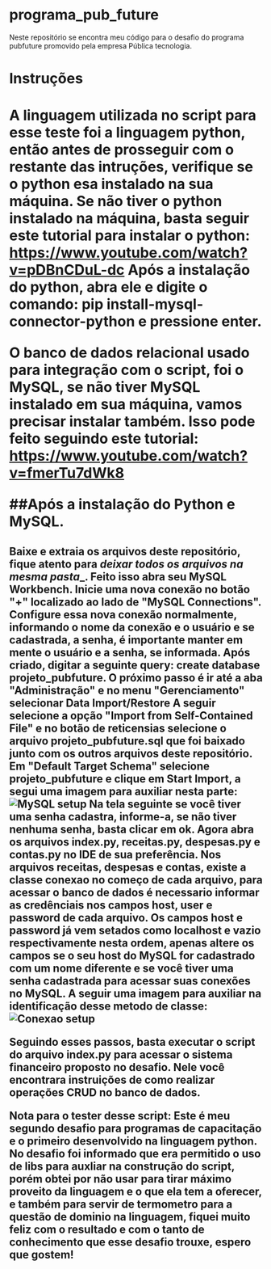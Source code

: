 # programa_pub_future

Neste repositório se encontra meu código para o desafio do programa pubfuture promovido pela empresa Pública tecnologia.

<h1>Instruções<h1>

A linguagem utilizada no script para esse teste foi a linguagem python, então antes de prosseguir com o restante das intruções, verifique se o python esa instalado na sua máquina.
Se não tiver o python instalado na máquina, basta seguir este tutorial para instalar o python: https://www.youtube.com/watch?v=pDBnCDuL-dc
Após a instalação do python, abra ele e digite o comando: pip install-mysql-connector-python e pressione enter.

O banco de dados relacional usado para integração com o script, foi o MySQL, se não tiver MySQL instalado em sua máquina, vamos precisar instalar também.
Isso pode feito seguindo este tutorial: https://www.youtube.com/watch?v=fmerTu7dWk8

##Após a instalação do Python e MySQL.<h2>

Baixe e extraia os arquivos deste repositório, fique atento para _deixar todos os arquivos na mesma pasta__.
Feito isso abra seu MySQL Workbench.
Inicie uma nova conexão no botão "+" localizado ao lado de "MySQL Connections".
Configure essa nova conexão normalmente, informando o nome da conexão e o usuário e se cadastrada, a senha, é importante manter em mente o usuário e a senha, se informada.
Após criado, digitar a seguinte query: create database projeto_pubfuture.
O próximo passo é ir até a aba "Administração" e no menu "Gerenciamento" selecionar Data Import/Restore
A seguir selecione a opção "Import from Self-Contained File" e no botão de reticensias selecione o arquivo projeto_pubfuture.sql que foi baixado junto com os outros arquivos deste repositório.
Em "Default Target Schema" selecione projeto_pubfuture e clique em Start Import, a segui uma imagem para auxiliar nesta parte:
![MySQL setup](https://imgur.com/a/pizMWjv)
Na tela seguinte se você tiver uma senha cadastra, informe-a, se não tiver nenhuma senha, basta clicar em ok.
Agora abra os arquivos index.py, receitas.py, despesas.py e contas.py no IDE de sua preferência.
Nos arquivos receitas, despesas e contas, existe a classe conexao no começo de cada arquivo, para acessar o banco de dados é necessario informar as credênciais nos campos host, user e password de cada arquivo.
Os campos host e password já vem setados como localhost e vazio respectivamente nesta ordem, __apenas altere os campos se o seu host do MySQL for cadastrado com um nome diferente e se você tiver uma senha cadastrada para acessar suas conexões no MySQL__.
A seguir uma imagem para auxiliar na identificação desse metodo de classe:
![Conexao setup](https://imgur.com/a/tjXb7JQ)

Seguindo esses passos, basta executar o script do arquivo index.py para acessar o sistema financeiro proposto no desafio.
Nele você encontrara instruições de como realizar operações CRUD no banco de dados.

Nota para o tester desse script:
  Este é meu segundo desafio para programas de capacitação e o primeiro desenvolvido na linguagem python. No desafio foi informado que era permitido o uso de libs para auxliar
  na construção do script, porém obtei por não usar para tirar máximo proveito da linguagem e o que ela tem a oferecer, e também para servir de termometro para a questão de 
  dominio na linguagem, fiquei muito feliz com o resultado e com o tanto de conhecimento que esse desafio trouxe, espero que gostem! 
